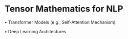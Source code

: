 # Tensor Mathematics for NLP

• Transformer Models (e.g., Self-Attention Mechanism)

• Deep Learning Architectures

